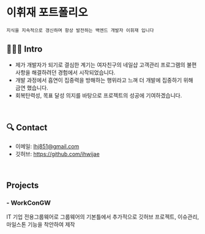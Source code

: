 # 이휘재 포트폴리오
`지식을 지속적으로 갱신하며 항상 발전하는 백엔드 개발자 이휘재 입니다`
</br>

## 🧑🏻‍💻 Intro
- 제가 개발자가 되기로 결심한 계기는 여자친구의 네일샵 고객관리 프로그램의 불편사항을 해결하려던 경험에서 시작되었습니다.
- 개발 과정에서 흡연이 집중력을 방해하는 행위라고 느껴 더 개발에 집중하기 위해 금연 했습니다.
- 회복탄력성, 목표 달성 의지를 바탕으로 프로젝트의 성공에 기여하겠습니다.

</br>

## 🔍 Contact
- 이메일: lhj851@gmail.com
- 깃허브: https://github.com/ihwijae

</br>

## Projects
### - WorkConGW
IT 기업 전용그룹웨어로 그룹웨어의 기본틀에서 추가적으로
깃허브 프로젝트, 이슈관리, 마일스톤 기능을 착안하여 제작
